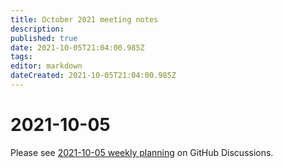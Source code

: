```yaml
---
title: October 2021 meeting notes
description: 
published: true
date: 2021-10-05T21:04:00.985Z
tags: 
editor: markdown
dateCreated: 2021-10-05T21:04:00.985Z
---
```


# 2021-10-05

Please see [2021-10-05 weekly planning](https://github.com/centerofci/mathesar/discussions/693) on GitHub Discussions.

